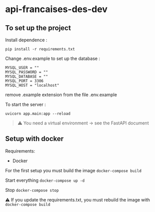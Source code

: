 # api-francaises-des-dev
           
## To set up the project

Install dependence :

```
pip install -r requirements.txt 
```

Change .env.example to set up the database :

```
MYSQL_USER = ""
MYSQL_PASSWORD = ""
MYSQL_DATABASE = ""
MYSQL_PORT = 3306
MYSQL_HOST = "localhost"
```

remove .example extension from the file .env.example

To start the server :

```
uvicorn app.main:app --reload
```

>⚠️ You need a virtual environment -> see the FastAPI document

## Setup with docker

Requirements:
- Docker

For the first setup you must build the image `docker-compose build`

Start everything `docker-compose up -d`

Stop ```docker-compose stop```

⚠️ If you update the requirements.txt, you must rebuild the image with `docker-compose build`